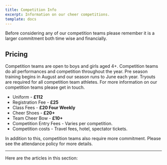 ```yaml
---
title: Competition Info
excerpt: Information on our cheer competitions.
template: docs
---
```


Before considering any of our competition teams please remember it is a larger commitment both time wise and financially.

## Pricing

Competition teams are open to boys and girls aged 4+. Competition teams do all performances and competition throughout the year. Pre season training begins in August and our season runs to June each year. Tryouts are required for all competition team athletes. For more information on our competition teams please get in touch. 

+ Uniform - <strong>£112</strong>
+ Registration Fee - <strong>£25</strong>
+ Class Fees - <strong>£20 Four Weekly</strong>
+ Cheer Shoes - <strong>£20+</strong>
+ Team Cheer Bow - <strong>£10+</strong>
+ Competition Entry Fees - Varies per competition.
+ Competition costs - Travel fees, hotel, spectator tickets.

In addition to this, competition teams also require more commitment. Please see the attendance policy for more details.

***

Here are the articles in this section:
